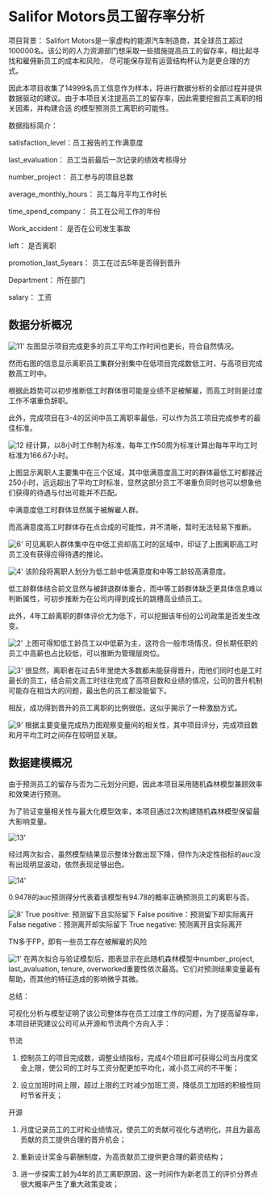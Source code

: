 # Salifor Motors员工留存率分析
项目背景： Salifort Motors是一家虚构的能源汽车制造商，其全球员工超过100000名。该公司的人力资源部门想采取一些措施提高员工的留存率，相比起寻找和雇佣新员工的成本和风险， 尽可能保存现有运营结构杯认为是更合理的方式。

因此本项目收集了14999名员工信息作为样本，将进行数据分析的全部过程并提供数据驱动的建议。由于本项目关注提高员工的留存率，因此需要挖掘员工离职的相关因素，并构建合适 的模型预测员工离职的可能性。

数据指标简介：

satisfaction_level：员工报告的工作满意度

last_evaluation： 员工当前最后一次记录的绩效考核得分

number_project： 员工参与的项目总数

average_monthly_hours： 员工每月平均工作时长

time_spend_company： 员工在公司工作的年份

Work_accident： 是否在公司发生事故

left： 是否离职

promotion_last_5years： 员工在过去5年是否得到晋升

Department： 所在部门

salary： 工资

## 数据分析概况

![11](11.png)'
左图显示项目完成更多的员工平均工作时间也更长，符合自然情况。

然而右图的信息显示离职员工集群分别集中在低项目完成数低工时，与高项目完成数高工时中。

根据此趋势可以初步推断低工时群体很可能是业绩不足被解雇，而高工时则是过度工作不堪重负辞职。

此外，完成项目在3-4的区间中员工离职率最低，可以作为员工项目完成参考的最佳标准。



![12](12.png)
经计算，以8小时工作制为标准，每年工作50周为标准计算出每年平均工时标准为166.67小时。

上图显示离职人主要集中在三个区域，其中低满意度高工时的群体最低工时都接近250小时，远远超出了平均工时标准，显然这部分员工不堪重负同时也可以想象他们获得的待遇与付出可能并不匹配。

中满意度低工时群体显然属于被解雇人群。

而高满意度高工时群体存在点合成的可能性，并不清晰，暂时无法轻易下推断。


![6](6.png)'
可见离职人群体集中在中低工资却高工时的区域中，印证了上图离职高工时员工没有获得应得待遇的推论。


![4](4.png)'
该阶段将离职人划分为低工龄中低满意度和中等工龄较高满意度。

低工龄群体结合前文显然与被辞退群体重合，而中等工龄群体缺乏更具体信息难以判断属性，可初步推断为在公司内得到成长的跳槽高业绩员工。

此外，4年工龄离职的群体评价尤为低下，可以挖掘该年份的公司政策是否发生改变。


![2](2.png)'
上图可得知低工龄员工以中低薪为主，这符合一般市场情况，但长期任职的员工中高薪也占比较低，可以推断为管理层岗位。


![3](3.png)'
很显然，离职者在过去5年里绝大多数都未能获得晋升，而他们同时也是工时最长的员工，结合前文高工时往往完成了高项目数和业绩的情况，公司的晋升机制可能存在相当大的问题，最出色的员工都没能留下。

相反，成功得到晋升的员工离职的比例很低，这似乎揭示了一种激励方式。


![9](9.png)'
根据主要变量完成热力图观察变量间的相关性，其中项目评分，完成项目数和月平均工时之间存在较明显关联。


## 数据建模概况
由于预测员工的留存与否为二元划分问题，因此本项目采用随机森林模型兼顾效率和效果进行预测。

为了验证变量相关性与最大化模型效率，本项目通过2次构建随机森林模型保留最大影响变量。

![13](13.png)'

经过两次拟合，虽然模型结果显示整体分数出现下降，但作为决定性指标的auc没有出现明显波动，依然表现足够出色。

![14](14.png)'

0.9478的auc预测得分代表着该模型有94.78的概率正确预测员工的离职与否。

![8](8.png)'
True positive: 预测留下且实际留下 False positive：预测留下却实际离开 False negative：预测离开却实际留下 True negative: 预测离开且实际离开

TN多于FP，即有一些员工存在被解雇的风险


![1](1.png)'
在两次拟合与验证模型后，图表显示在此随机森林模型中number_project, last_avaluation, tenure, overworked重要性依次最高。它们对预测结果变量最有帮助，而其他的特征造成的影响微乎其微。

总结：

可视化分析与模型证明了该公司整体存在员工过度工作的问题，为了提高留存率，本项目研究建议公司可从开源和节流两个方向入手：

节流

1. 控制员工的项目完成数，调整业绩指标，完成4个项目即可获得公司当月度奖金上限，使公司的工时与工资分配更加平均化，减小员工间的不平衡；


2. 设立加班时间上限，超过上限的工时减少加班工资，降低员工加班的积极性同时节省开支；

开源

1. 月度记录员工的工时和业绩情况，使员工的贡献可视化与透明化，并且为最高贡献的员工提供合理的晋升机会；

2. 重新设计奖金与薪酬制度，为高贡献员工提供更合理的薪资结构；

3. 进一步探索工龄为4年的员工离职原因，这一时间作为新老员工的评价分界点很大概率产生了重大政策变故；
